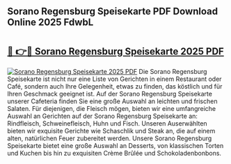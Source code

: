 ## Sorano Regensburg Speisekarte PDF Download Online 2025 FdwbL

# <h2><a href="http://gc9hrg.nevu.top/?p=Sorano+Regensburg+Speisekarte">🔗 👉🔴 Sorano Regensburg Speisekarte 2025 PDF</a></h2>

[![Sorano Regensburg Speisekarte 2025 PDF](https://i.imgur.com/dBaPXMq.png)](http://gc9hrg.nevu.top/?p=Sorano+Regensburg+Speisekarte)
Die Sorano Regensburg Speisekarte ist nicht nur eine Liste von Gerichten in einem Restaurant oder Café, sondern auch Ihre Gelegenheit, etwas zu finden, das köstlich und für Ihren Geschmack geeignet ist. Auf der Sorano Regensburg Speisekarte unserer Cafeteria finden Sie eine große Auswahl an leichten und frischen Salaten. Für diejenigen, die Fleisch mögen, bieten wir eine umfangreiche Auswahl an Gerichten auf der Sorano Regensburg Speisekarte an: Rindfleisch, Schweinefleisch, Huhn und Fisch. Unseren Auserwählten bieten wir exquisite Gerichte wie Schaschlik und Steak an, die auf einem alten, natürlichen Feuer zubereitet werden. Unsere Sorano Regensburg Speisekarte bietet eine große Auswahl an Desserts, von klassischen Torten und Kuchen bis hin zu exquisiten Crème Brûlée und Schokoladenbonbons.
